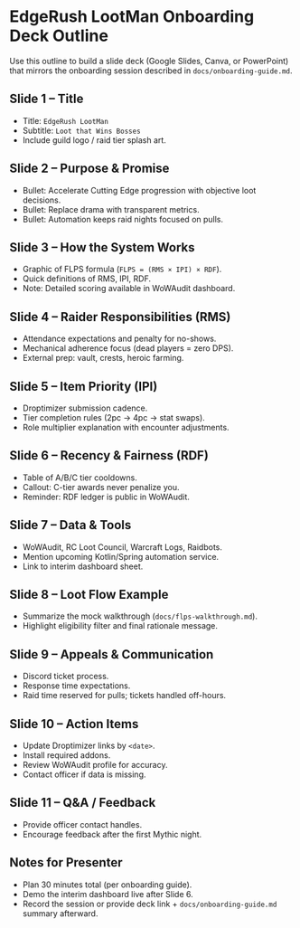 # EdgeRush LootMan Onboarding Deck Outline

Use this outline to build a slide deck (Google Slides, Canva, or PowerPoint) that mirrors the onboarding session described in `docs/onboarding-guide.md`.

## Slide 1 – Title
- Title: `EdgeRush LootMan`
- Subtitle: `Loot that Wins Bosses`
- Include guild logo / raid tier splash art.

## Slide 2 – Purpose & Promise
- Bullet: Accelerate Cutting Edge progression with objective loot decisions.
- Bullet: Replace drama with transparent metrics.
- Bullet: Automation keeps raid nights focused on pulls.

## Slide 3 – How the System Works
- Graphic of FLPS formula (`FLPS = (RMS × IPI) × RDF`).
- Quick definitions of RMS, IPI, RDF.
- Note: Detailed scoring available in WoWAudit dashboard.

## Slide 4 – Raider Responsibilities (RMS)
- Attendance expectations and penalty for no-shows.
- Mechanical adherence focus (dead players = zero DPS).
- External prep: vault, crests, heroic farming.

## Slide 5 – Item Priority (IPI)
- Droptimizer submission cadence.
- Tier completion rules (2pc → 4pc → stat swaps).
- Role multiplier explanation with encounter adjustments.

## Slide 6 – Recency & Fairness (RDF)
- Table of A/B/C tier cooldowns.
- Callout: C-tier awards never penalize you.
- Reminder: RDF ledger is public in WoWAudit.

## Slide 7 – Data & Tools
- WoWAudit, RC Loot Council, Warcraft Logs, Raidbots.
- Mention upcoming Kotlin/Spring automation service.
- Link to interim dashboard sheet.

## Slide 8 – Loot Flow Example
- Summarize the mock walkthrough (`docs/flps-walkthrough.md`).
- Highlight eligibility filter and final rationale message.

## Slide 9 – Appeals & Communication
- Discord ticket process.
- Response time expectations.
- Raid time reserved for pulls; tickets handled off-hours.

## Slide 10 – Action Items
- Update Droptimizer links by `<date>`.
- Install required addons.
- Review WoWAudit profile for accuracy.
- Contact officer if data is missing.

## Slide 11 – Q&A / Feedback
- Provide officer contact handles.
- Encourage feedback after the first Mythic night.

## Notes for Presenter
- Plan 30 minutes total (per onboarding guide).
- Demo the interim dashboard live after Slide 6.
- Record the session or provide deck link + `docs/onboarding-guide.md` summary afterward.

